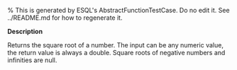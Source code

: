 % This is generated by ESQL's AbstractFunctionTestCase. Do no edit it. See ../README.md for how to regenerate it.

**Description**

Returns the square root of a number. The input can be any numeric value, the return value is always a double. Square roots of negative numbers and infinities are null.

